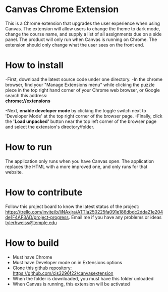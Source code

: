 # Canvas Chrome Extension

This is a Chrome extension that upgrades the user experience when using Canvas. The extension will allow users to change the theme to dark mode, change the course name, and supply a list of all assignments due on a side panel. The product will only run when Canvas is running on Chrome. The extension should only change what the user sees on the front end.


# How to install

-First, download the latest source code under one directory.
-In the chrome browser, find your "Manage Extensions menu" while clicking the puzzle piece in the top right hand corner of your Chrome web browser, or Google search this address: <br>
**chrome://extensions**

-Next, **enable developer mode** by clicking the toggle switch next to 'Developer Mode' at the top right corner of the browser page.
-Finally, click the **'Load unpacked'** button near the top left corner of the browser page and select the extension's directory/folder.

# How to run

The application only runs when you have Canvas open. The application replaces the HTML with a more improved one, and only runs for that website.

# How to contribute

Follow this project board to know the latest status of the project: https://trello.com/invite/b/liNAxjra/ATTIa250225fa091e186dbdc2dda21e204de1F4AF3AD/project-progress. Email me if you have any problems or ideas tylerhweiss@temple.edu

# How to build 

- Must have Chrome 
- Must have Developer mode on in Extensions options
- Clone this github repository: https://github.com/cis3296f22/canvasextension
- When the folder is downloaded, you must have this folder unloaded
- When Canvas is running, this extension will be activated
